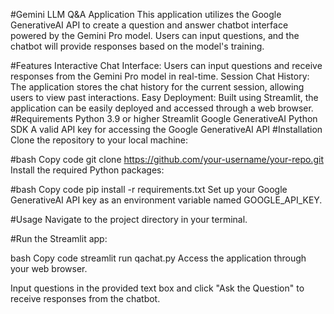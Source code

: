 #Gemini LLM Q&A Application
This application utilizes the Google GenerativeAI API to create a question and answer chatbot interface powered by the Gemini Pro model. Users can input questions, and the chatbot will provide responses based on the model's training.

#Features
Interactive Chat Interface: Users can input questions and receive responses from the Gemini Pro model in real-time.
Session Chat History: The application stores the chat history for the current session, allowing users to view past interactions.
Easy Deployment: Built using Streamlit, the application can be easily deployed and accessed through a web browser.
#Requirements
Python 3.9 or higher
Streamlit
Google GenerativeAI Python SDK
A valid API key for accessing the Google GenerativeAI API
#Installation
Clone the repository to your local machine:

#bash
Copy code
git clone https://github.com/your-username/your-repo.git
Install the required Python packages:

#bash
Copy code
pip install -r requirements.txt
Set up your Google GenerativeAI API key as an environment variable named GOOGLE_API_KEY.

#Usage
Navigate to the project directory in your terminal.

#Run the Streamlit app:

bash
Copy code
streamlit run qachat.py
Access the application through your web browser.

Input questions in the provided text box and click "Ask the Question" to receive responses from the chatbot.
